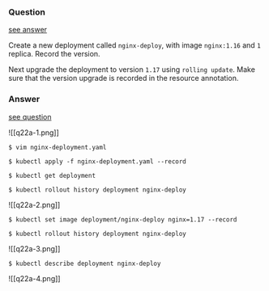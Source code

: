 ### Question

[see answer](#answer)

Create a new deployment called `nginx-deploy`, with image `nginx:1.16` and `1` replica. 
Record the version.

Next upgrade the deployment to version `1.17` using `rolling update`.
Make sure that the version upgrade is recorded in the resource annotation.
























### Answer

[see question](#question)

![[q22a-1.png]]

```shell
$ vim nginx-deployment.yaml

$ kubectl apply -f nginx-deployment.yaml --record

$ kubectl get deployment

$ kubectl rollout history deployment nginx-deploy
```

![[q22a-2.png]]

```shell
$ kubectl set image deployment/nginx-deploy nginx=1.17 --record

$ kubectl rollout history deployment nginx-deploy
```

![[q22a-3.png]]

```shell
$ kubectl describe deployment nginx-deploy
```

![[q22a-4.png]]



